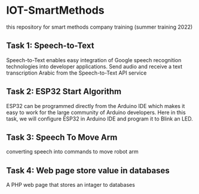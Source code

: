 # IOT-SmartMethods
this repository for smart methods company training (summer training 2022)

<h2>Task 1: Speech-to-Text </h2>
<p>Speech-to-Text enables easy integration of Google speech recognition technologies into developer applications. Send audio and receive a text transcription Arabic from the Speech-to-Text API service</p>

<h2>Task 2: ESP32 Start Algorithm </h2>
<p>ESP32 can be programmed directly from the Arduino IDE which makes it easy to work for the large community of Arduino developers. Here in this task, we will configure ESP32 in Arduino IDE and program it to Blink an LED.</p>

<h2>Task 3: Speech To Move Arm</h2>
<p>converting speech into commands to move robot arm</p>

<h2>Task 4: Web page store value in databases</h2>
<p>A PHP web page that stores an intager to databases</p>
